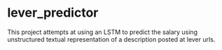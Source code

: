# lever_predictor
This project attempts at using an LSTM to predict the salary using unstructured textual representation of a description posted at lever urls.
